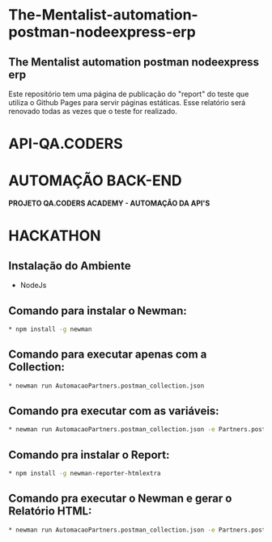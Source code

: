 # The-Mentalist-automation-postman-nodeexpress-erp

## The Mentalist automation postman nodeexpress erp
Este repositório tem uma página de publicação do "report" do teste que utiliza o Github Pages para servir páginas estáticas. Esse relatório será renovado todas as vezes que o teste for realizado.


# API-QA.CODERS
# AUTOMAÇÃO BACK-END

**PROJETO QA.CODERS ACADEMY - AUTOMAÇÃO DA API'S**
# HACKATHON

## Instalação do Ambiente

* NodeJs

## Comando para instalar o Newman:
```sh default
* npm install -g newman
```
## Comando para executar apenas com a Collection:
```sh default
* newman run AutomacaoPartners.postman_collection.json
```
## Comando pra executar com as variáveis:
```sh default
* newman run AutomacaoPartners.postman_collection.json -e Partners.postman_environment.json
```
## Comando pra instalar o Report:
```sh default
* npm install -g newman-reporter-htmlextra
```
## Comando pra executar o Newman e gerar o Relatório HTML:
```sh default
* newman run AutomacaoPartners.postman_collection.json -e Partners.postman_environment.json -r htmlextra
```
